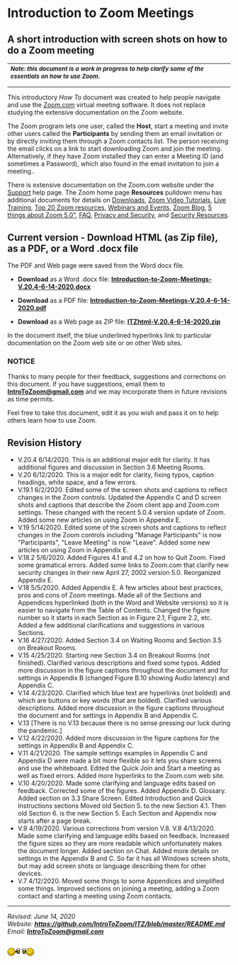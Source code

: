 
<H1>Introduction to Zoom Meetings</H1>
<P></P>

<H2>A short introduction with screen shots on how to do a Zoom meeting</H2>
<table>
<tr>
<td>
<FONT SIZE=-1 >
<b><I>Note: this document is a work in progress to help clarify some of the essentials on how to use Zoom.</I></b>
<p></p>
</FONT>
</TD>
</TR>
</Table>

This introductory <I>How To</I> document was created to help people navigate and use the <A HREF="https://Zoom.com">Zoom.com</A> virtual meeting software. It does not replace studying the extensive documentation on the Zoom website. 
<P></P>

The Zoom program lets one user, called the <B>Host</B>, start a meeting and invite other users called the <B>Participants</B> by sending them an email invitation or by directly inviting them through a Zoom contacts list. The person receiving the email clicks on a link to start downloading Zoom and join the meeting. Alternatively, if they have Zoom installed they can enter a Meeting ID (and sometimes a Password), which also found in the email invitation to join a meeting..


There is extensive documentation on the Zoom.com website under the
<A HREF="https://support.zoom.us/hc/en-us?flash_digest=f7974147c2b29a68a2eb7cab563d00c68b6325d7">
Support</A> help page. The Zoom home page <B>Resources</B> pulldown menu has additional documents for details on 
<A HREF="https://us04web.zoom.us/download#client_4meeting">Downloads</A>, 
<A HREF="https://support.zoom.us/hc/en-us/articles/206618765-Zoom-Video-Tutorials">Zoom Video Tutorials</A>, 
<A HREF="https://us04web.zoom.us/livetraining">Live Training</A>,
<A HREF="https://support.zoom.us/hc/en-us/articles/360042982391">Top 20 Zoom resources</A>,
<A HREF="https://support.zoom.us/hc/en-us/categories/201146643">Webinars and Events</A>,
<A HREF="https://us04web.zoom.us/events">Zoom Blog</A>,
<A HREF="https://blog.zoom.us/wordpress/2020/04/27/its-here-5-things-to-know-about-zoom-5-0/">5 things about Zoom 5.0"</A>,
<A HREF="https://support.zoom.us/hc/en-us/articles/206175806-Top-Questions?flash_digest=92a63c466c9f4bc8b1ed439f89835ce3893f3ba5">FAQ</A>,
<A HREF="https://us04web.zoom.us/docs/ent/privacy-and-security.html">Privacy and Security</A>, and
<A HREF="https://us04web.zoom.us/security">Security Resources</A>.
<P></P>

<H2>Current version - Download HTML (as Zip file), as a PDF, or a Word .docx file</H2>
The PDF and Web page were saved from the Word docx file.
<P>
<UL>

<LI><B>Download</B> as a Word .docx file: <A HREF="Introduction-to-Zoom-Meetings-V.20.4-6-14-2020.docx">
<B>Introduction-to-Zoom-Meetings-V.20.4-6-14-2020.docx</B></A>
<P>

<LI><B>Download</B> as a PDF file: <A HREF="Introduction-to-Zoom-Meetings-V.20.4-6-14-2020.pdf">
<B>Introduction-to-Zoom-Meetings-V.20.4-6-14-2020.pdf</B></A>
<P>

<LI><B>Download</B> as a Web page as ZIP file: <A HREF="ITZhtml-V.20.4-6-14-2020.zip">
<B>ITZhtml-V.20.4-6-14-2020.zip</B></A>
<P>
</UL>

In the document itself, the blue underlined hyperlinks link to 
particular documentation on the Zoom web site or on other Web sites. 
<P>

<H3>NOTICE</H3>
Thanks to many people for their feedback, suggestions and corrections on this document. If you have suggestions, email them to <B><A HREF="mailto:IntroToZoom@gmail.com">IntroToZoom@gmail.com</A></B> and we may incorporate them in future revisions as time permits.
<P>

Feel free to take this document, edit it as you wish and pass it on to help others learn how to use Zoom.

<H2>Revision History</H2>
<UL>


<LI>V.20.4 6/14/2020. This is an additional major edit for clarity. It has additional figures and discussion in Section 3.6 Meeting Rooms.

<LI>V.20 6/12/2020. This is a major edit for clarity, fixing typos, caption headings, white space, and a few errors.
 
<LI>V.19.1 6/2/2020. Edited some of the screen shots and captions to reflect changes in the Zoom controls. Updated the Appendix C and D screen shots and captions that describe the Zoom client app and Zoom.com settings. These changed with the recent 5.0.4 version update of Zoom. Added some new articles on using Zoom in Appendix E.

<LI>V.19 5/14/2020. Edited some of the screen shots and captions to reflect changes in the Zoom controls including "Manage Participants" is now "Participants", "Leave Meeting" is now "Leave". Added some new articles on using Zoom in Appendix E.

<LI> V.18.2 5/6/2020. Added Figures 4.1 and 4.2 on how to Quit Zoom. Fixed some gramatical errors. Added some links to Zoom.com that clarify new security changes in their new April 27, 2002 version 5.0. Reorganized Appendix E.

<LI> V.18 5/5/2020. Added Appendix E. A few articles about best practices, pros and cons of Zoom meetings. Made all of the Sections and Appendices hyperlinked (both in the Word and Website versions) so it is easier to navigate from  the Table of Contents. Changed the figure number so it starts in each Section as in Figure 2.1, Figure 2.2, etc. Added a few additional clarifications and suggestions in various Sections.

<LI> V.16 4/27/2020. Added Section 3.4 on Waiting Rooms and Section 3.5 on Breakout Rooms.

<LI> V.15 4/25/2020. Starting new Section 3.4 on Breakout Rooms (not finished). Clarified various descriptions and fixed some typos. Added more discussion in the figure captions throughout the document and for settings in Appendix B (changed Figure B.10 showing Audio latency) and Appendix C.

<LI> V.14 4/23/2020. Clarified which blue text are hyperlinks (<I>not</I> bolded) and which are buttons or key words (that are bolded). Clarified various descriptions. Added more discussion in the figure captions throughout the document and for settings in Appendix B and Appendix C. 

<LI> V.13 [There is no V.13 because there is no sense pressing our luck during the pandemic.]

<LI> V.12 4/22/2020. Added more discussion in the figure captions for the 
settings in Appendix B and Appendix C.  

<LI> V.11 4/21/2020. The sample settings examples in Appendix C and Appendix D were made a bit more flexible so it lets you share screens and use the whiteboard. Edited the Quick Join and Start a meeting as well as fixed errors. Added more hyperlinks to the Zoom.com web site.

<LI> V.10 4/20/2020. Made some clarifying and language edits based on feedback. Corrected some of the figures. Added Appendix D. Glossary. Added section on 3.3 Share Screen. Edited Introduction and Quick Instructions sections Moved old Section 5. to the new Section 4.1. Then old Section 6. is the new Section 5. Each Section and Appendix now starts after a page break.

<LI> V.9 4/19/2020. Various corrections from version V.8. V.8 4/13/2020. Made some clarifying and language edits based on feedback. Increased the figure sizes so they are more readable which unfortunately makes the document longer. Added section on Chat. Added more details on settings in the Appendix B and C. So far it has all Windows screen shots, but may add screen shots or language describing them for other devices.

<LI> V.7 4/12/2020. Moved some things to some Appendices and simplified some things. Improved sections on joining a meeting, adding a Zoom contact and starting a meeting using Zoom contacts. 

</UL>

----------


<address>

<Address>
<I>Revised: June 14, 2020</I><BR>
Website: <B><A HREF="https://github.com/IntroToZoom/ITZ/blob/master/README.md">https://github.com/IntroToZoom/ITZ/blob/master/README.md</A></B><BR>
Email: <B><A HREF="mailto:IntroToZoom@gmail.com">IntroToZoom@gmail.com</A></B><P>
<img src="icon-beerbuddies10.gif"></img>
</Address>


</HTML>

